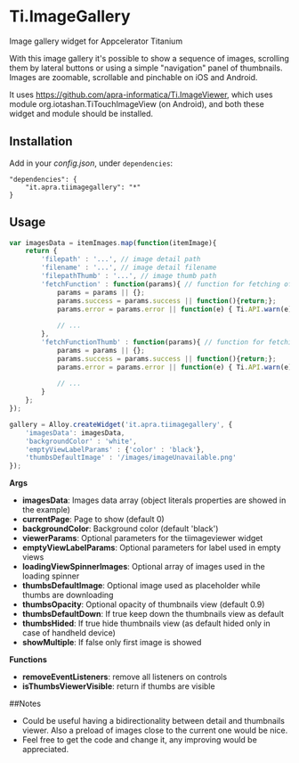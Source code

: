 # Ti.ImageGallery
Image gallery widget for Appcelerator Titanium

With this image gallery it's possible to show a sequence of images, scrolling them by lateral buttons or using a simple "navigation" panel of thumbnails.
Images are zoomable, scrollable and pinchable on iOS and Android.

It uses https://github.com/apra-informatica/Ti.ImageViewer, which uses module org.iotashan.TiTouchImageView (on Android), and both these widget and module should be installed.

## Installation

Add in your *config.json*, under `dependencies`:

```
"dependencies": {
    "it.apra.tiimagegallery": "*"
}
```

## Usage
```javascript
var imagesData = itemImages.map(function(itemImage){
	return {
		'filepath' : '...', // image detail path
		'filename' : '...', // image detail filename
		'filepathThumb' : '...', // image thumb path
		'fetchFunction' : function(params){ // function for fetching of detail image
			params = params || {};
			params.success = params.success || function(){return;};
			params.error = params.error || function(e) { Ti.API.warn(e); };
			
			// ...
		},
		'fetchFunctionThumb' : function(params){ // function for fetching of thumb image
			params = params || {};
			params.success = params.success || function(){return;};
			params.error = params.error || function(e) { Ti.API.warn(e); };
			
			// ...
		}
	};
});

gallery = Alloy.createWidget('it.apra.tiimagegallery', {
	'imagesData': imagesData,
	'backgroundColor' : 'white',
	'emptyViewLabelParams' : {'color' : 'black'},
	'thumbsDefaultImage' : '/images/imageUnavailable.png'
});
```

**Args**
* **imagesData**: Images data array (object literals properties are showed in the example)
* **currentPage**: Page to show (default 0)
* **backgroundColor**: Background color (default 'black')
* **viewerParams**: Optional parameters for the tiimageviewer widget
* **emptyViewLabelParams**: Optional parameters for label used in empty views
* **loadingViewSpinnerImages**: Optional array of images used in the loading spinner
* **thumbsDefaultImage**: Optional image used as placeholder while thumbs are downloading
* **thumbsOpacity**: Optional opacity of thumbnails view (default 0.9)
* **thumbsDefaultDown**: If true keep down the thumbnails view as default
* **thumbsHided**: If true hide thumbnails view (as default hided only in case of handheld device)
* **showMultiple**: If false only first image is showed

**Functions**
* **removeEventListeners**: remove all listeners on controls
* **isThumbsViewerVisible**: return if thumbs are visible

##Notes
* Could be useful having a bidirectionality between detail and thumbnails viewer. Also a preload of images close to the current one would be nice.
* Feel free to get the code and change it, any improving would be appreciated.